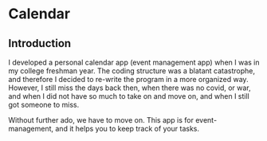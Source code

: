 # Calendar

## Introduction

I developed a personal calendar app (event management app) when I was in my college freshman year. The coding structure was a blatant catastrophe, and therefore I decided to re-write the program in a more organized way. However, I still miss the days back then, when there was no covid, or war, and when I did not have so much to take on and move on, and when I still got someone to miss.



Without further ado, we have to move on. This app is for event-management, and it helps you to keep track of your tasks.